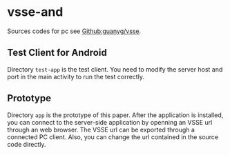 # vsse-and

Sources codes for pc see [Github:guanyg/vsse](https://github.com/guanyg/vsse).

## Test Client for Android

Directory `test-app` is the test client. You need to modify the server host and port in the main activity to run the test correctly.

## Prototype

Directory `app` is the prototype of this paper. After the application is installed, you can connect to the server-side application by openning an VSSE url through an web browser. The VSSE url can be exported through a connected PC client. Also, you can change the url contained in the source code directly.

